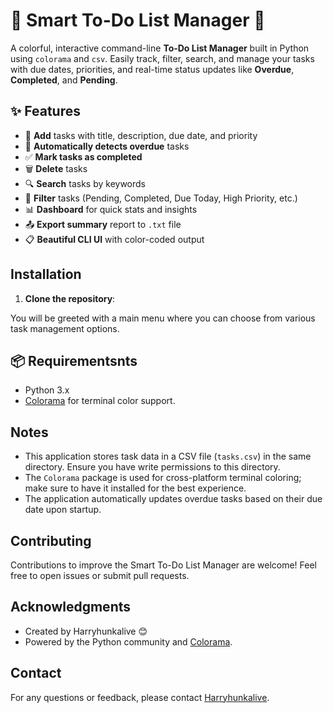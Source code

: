 # 🧠 Smart To-Do List Manager 📝

A colorful, interactive command-line **To-Do List Manager** built in Python using `colorama` and `csv`. Easily track, filter, search, and manage your tasks with due dates, priorities, and real-time status updates like **Overdue**, **Completed**, and **Pending**.


## ✨ Features


- 🚀 **Add** tasks with title, description, due date, and priority
- 📅 **Automatically detects overdue** tasks
- ✅ **Mark tasks as completed**
- 🗑️ **Delete** tasks
- 🔍 **Search** tasks by keywords
- 🎯 **Filter** tasks (Pending, Completed, Due Today, High Priority, etc.)
- 📊 **Dashboard** for quick stats and insights
- 📤 **Export summary** report to `.txt` file
- 📋 **Beautiful CLI UI** with color-coded output

## Installation

1. **Clone the repository**:

You will be greeted with a main menu where you can choose from various task management options.

## 📦 Requirementsnts

- Python 3.x
- [Colorama](https://pypi.org/project/colorama/) for terminal color support.

## Notes

- This application stores task data in a CSV file (`tasks.csv`) in the same directory. Ensure you have write permissions to this directory.
- The `Colorama` package is used for cross-platform terminal coloring; make sure to have it installed for the best experience.
- The application automatically updates overdue tasks based on their due date upon startup.

## Contributing

Contributions to improve the Smart To-Do List Manager are welcome! Feel free to open issues or submit pull requests.


## Acknowledgments

- Created by Harryhunkalive 😊
- Powered by the Python community and [Colorama](https://github.com/tartley/colorama).

## Contact

For any questions or feedback, please contact [Harryhunkalive](harryhunkalive.gmail@gmail.com).
